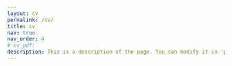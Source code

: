 ```yaml
---
layout: cv
permalink: /cv/
title: cv
nav: true
nav_order: 4
# cv_pdf: 
description: This is a description of the page. You can modify it in 'pages/_cv.md'. You can also change or remove the top pdf download button.
---
```

